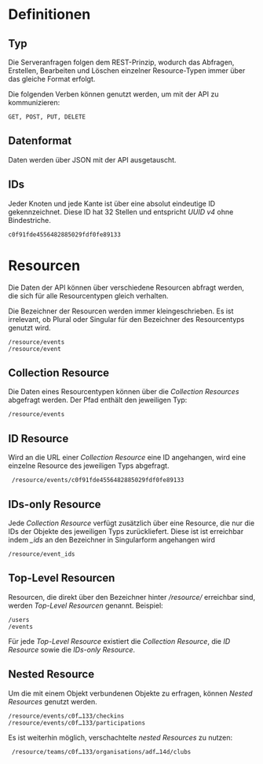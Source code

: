 # Definitionen

## Typ

Die Serveranfragen folgen dem REST-Prinzip, wodurch das Abfragen, Erstellen, Bearbeiten und Löschen einzelner Resource-Typen immer über das gleiche Format erfolgt.

Die folgenden Verben können genutzt werden, um mit der API zu kommunizieren:

	GET, POST, PUT, DELETE

## Datenformat

Daten werden über JSON mit der API ausgetauscht.


## IDs

Jeder Knoten und jede Kante ist über eine absolut eindeutige ID gekennzeichnet. Diese ID hat 32 Stellen und entspricht *UUID v4* ohne Bindestriche.

	c0f91fde4556482885029fdf0fe89133


# Resourcen

Die Daten der API können über verschiedene Resourcen abfragt werden, die sich für alle Resourcentypen gleich verhalten.

Die Bezeichner der Resourcen werden immer kleingeschrieben. Es ist irrelevant, ob Plural oder Singular für den Bezeichner des Resourcentyps genutzt wird.

	/resource/events
	/resource/event

## Collection Resource

Die Daten eines Resourcentypen können über die *Collection Resources* abgefragt werden. Der Pfad enthält den jeweiligen Typ:

	/resource/events

## ID Resource

Wird an die URL einer *Collection Resource* eine ID angehangen, wird eine einzelne Resource des jeweiligen Typs abgefragt.

	 /resource/events/c0f91fde4556482885029fdf0fe89133

## IDs-only Resource

Jede *Collection Resource* verfügt zusätzlich über eine Resource, die nur die IDs der Objekte des jeweiligen Typs zurückliefert. Diese ist ist erreichbar indem *_ids* an den Bezeichner in Singularform angehangen wird

	/resource/event_ids

## Top-Level Resourcen

Resourcen, die direkt über den Bezeichner hinter */resource/* erreichbar sind, werden *Top-Level Resourcen* genannt. Beispiel:

	/users
	/events

Für jede *Top-Level Resource* existiert die *Collection Resource*, die *ID Resource* sowie die *IDs-only Resource*.

## Nested Resource

Um die mit einem Objekt verbundenen Objekte zu erfragen, können *Nested Resources* genutzt werden.

	/resource/events/c0f…133/checkins
	/resource/events/c0f…133/participations

Es ist weiterhin möglich, verschachtelte *nested Resources* zu nutzen:

	 /resource/teams/c0f…133/organisations/adf…14d/clubs
